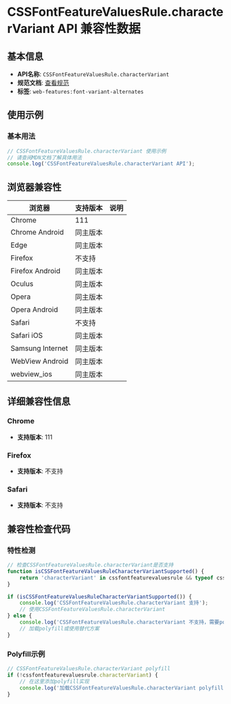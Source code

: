 # CSSFontFeatureValuesRule.characterVariant API 兼容性数据

## 基本信息

- **API名称**: `CSSFontFeatureValuesRule.characterVariant`
- **规范文档**: [查看规范](https://drafts.csswg.org/css-fonts/#dom-cssfontfeaturevaluesrule-charactervariant)
- **标签**: `web-features:font-variant-alternates`

## 使用示例

### 基本用法

```javascript
// CSSFontFeatureValuesRule.characterVariant 使用示例
// 请查阅MDN文档了解具体用法
console.log('CSSFontFeatureValuesRule.characterVariant API');
```

## 浏览器兼容性

| 浏览器 | 支持版本 | 说明 |
|--------|----------|------|
| Chrome | 111 |  |
| Chrome Android | 同主版本 |  |
| Edge | 同主版本 |  |
| Firefox | 不支持 |  |
| Firefox Android | 同主版本 |  |
| Oculus | 同主版本 |  |
| Opera | 同主版本 |  |
| Opera Android | 同主版本 |  |
| Safari | 不支持 |  |
| Safari iOS | 同主版本 |  |
| Samsung Internet | 同主版本 |  |
| WebView Android | 同主版本 |  |
| webview_ios | 同主版本 |  |

## 详细兼容性信息

### Chrome

- **支持版本**: 111

### Firefox

- **支持版本**: 不支持

### Safari

- **支持版本**: 不支持

## 兼容性检查代码

### 特性检测

```javascript
// 检查CSSFontFeatureValuesRule.characterVariant是否支持
function isCSSFontFeatureValuesRuleCharacterVariantSupported() {
    return 'characterVariant' in cssfontfeaturevaluesrule && typeof cssfontfeaturevaluesrule.characterVariant === 'function';
}

if (isCSSFontFeatureValuesRuleCharacterVariantSupported()) {
    console.log('CSSFontFeatureValuesRule.characterVariant 支持');
    // 使用CSSFontFeatureValuesRule.characterVariant
} else {
    console.log('CSSFontFeatureValuesRule.characterVariant 不支持，需要polyfill');
    // 加载polyfill或使用替代方案
}
```

### Polyfill示例

```javascript
// CSSFontFeatureValuesRule.characterVariant polyfill
if (!cssfontfeaturevaluesrule.characterVariant) {
    // 在这里添加polyfill实现
    console.log('加载CSSFontFeatureValuesRule.characterVariant polyfill');
}
```

